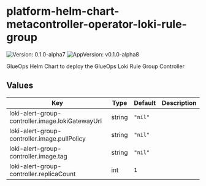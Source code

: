 # platform-helm-chart-metacontroller-operator-loki-rule-group

![Version: 0.1.0-alpha7](https://img.shields.io/badge/Version-0.1.0--alpha7-informational?style=flat-square) ![AppVersion: v0.1.0-alpha8](https://img.shields.io/badge/AppVersion-v0.1.0--alpha8-informational?style=flat-square)

GlueOps Helm Chart to deploy the GlueOps Loki Rule Group Controller

## Values

| Key | Type | Default | Description |
|-----|------|---------|-------------|
| loki-alert-group-controller.image.lokiGatewayUrl | string | `"nil"` |  |
| loki-alert-group-controller.image.pullPolicy | string | `"nil"` |  |
| loki-alert-group-controller.image.tag | string | `"nil"` |  |
| loki-alert-group-controller.replicaCount | int | `1` |  |
